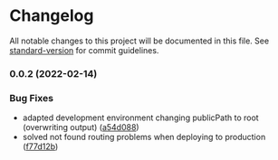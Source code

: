 # Changelog

All notable changes to this project will be documented in this file. See [standard-version](https://github.com/conventional-changelog/standard-version) for commit guidelines.

### 0.0.2 (2022-02-14)


### Bug Fixes

* adapted development environment changing publicPath to root (overwriting output) ([a54d088](https://github.com/Jacoborodicio/ui-components/commit/a54d088788d0c784af55f7863110e626e1f00ef2))
* solved not found routing problems when deploying to production ([f77d12b](https://github.com/Jacoborodicio/ui-components/commit/f77d12be3490c69746dfcee228ea487eb5bae30f))
